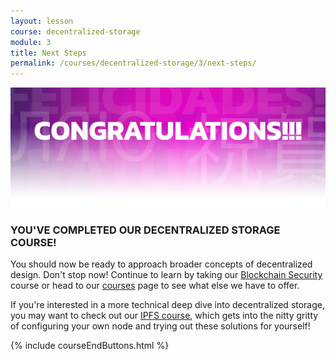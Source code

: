 ```yaml
---
layout: lesson
course: decentralized-storage
module: 3
title: Next Steps
permalink: /courses/decentralized-storage/3/next-steps/
---
```

<img src="/assets/img/Conclusion-01-2.png"> 
<h3>YOU'VE COMPLETED OUR DECENTRALIZED STORAGE COURSE!</h3>

You should now be ready to approach broader concepts of decentralized design. Don't stop now! Continue to learn by taking our <a href="https://theblockchaininstitute.org/courses/blockchain-security/">Blockchain Security</a> course or head to our <a href="https://theblockchaininstitute.org/courses/">courses</a> page to see what else we have to offer.

If you're interested in a more technical deep dive into decentralized storage, you may want to check out our <a href="https://theblockchaininstitute.org/courses/ipfs">IPFS course</a>, which gets into the nitty gritty of configuring your own node and trying out these solutions for yourself!

{% include courseEndButtons.html %}
